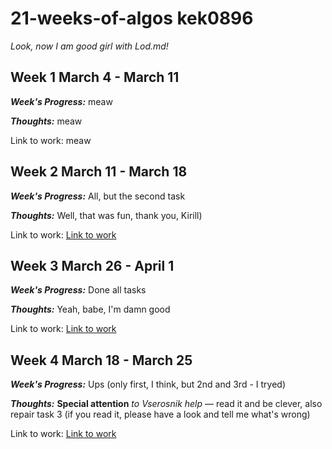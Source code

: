 # 21-weeks-of-algos kek0896

*Look, now I am good girl with Lod.md!*

## Week 1 March 4 - March 11

***Week's Progress:*** meaw

***Thoughts:*** meaw

Link to work: meaw
  
## Week 2 March 11 - March 18

***Week's Progress:*** All, but the second task

***Thoughts:*** Well, that was fun, thank you, Kirill) 

Link to work: [Link to work](https://github.com/pskliff/21-weeks-of-algos/tree/master/kek0896/Week-2)  
  
## Week 3 March 26 - April 1

***Week's Progress:*** Done all tasks

***Thoughts:*** Yeah, babe, I'm damn good

Link to work: [Link to work](https://github.com/pskliff/21-weeks-of-algos/tree/master/kek0896/Week-3)  
  
## Week 4 March 18 - March 25

***Week's Progress:*** Ups (only first, I think, but 2nd and 3rd - I tryed)

***Thoughts:*** **Special attention**  *to Vserosnik help* — read it and be clever, 
also repair task 3 (if you read it, please have a look and tell me what's wrong)

Link to work: [Link to work](https://github.com/pskliff/21-weeks-of-algos/tree/master/kek0896/Week-4)  
